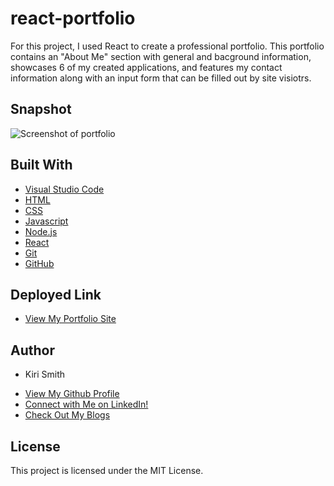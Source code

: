 # react-portfolio

For this project, I used React to create a professional portfolio.  This portfolio contains an "About Me" section with general and bacground information, showcases 6 of my created applications, and features my contact information along with an input form that can be filled out by site visiotrs.

## Snapshot

<img src="assets/ReadSnip.JPG" alt="Screenshot of portfolio">

## Built With

* [Visual Studio Code](https://code.visualstudio.com/)
* [HTML](https://developer.mozilla.org/en-US/docs/Web/HTML)
* [CSS](https://developer.mozilla.org/en-US/docs/Web/CSS)
* [Javascript](https://developer.mozilla.org/en-US/docs/Web/javascript)
* [Node.js](https://nodejs.org/en/)
* [React](https://reactjs.org/)
* [Git](https://git-scm.com/)
* [GitHub](github.com)

## Deployed Link

* [View My Portfolio Site](https://kiri-smith.github.io/react-portfolio/)

## Author

* Kiri Smith 

- [View My Github Profile](https://github.com/kiri-smith)
- [Connect with Me on LinkedIn!](https://www.linkedin.com/in/kiri-lynne-smith/)
- [Check Out My Blogs](https://medium.com/@kirilynne)

## License

This project is licensed under the MIT License.